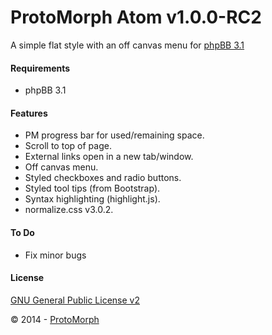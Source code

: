 ProtoMorph Atom v1.0.0-RC2
======================

A simple flat style with an off canvas menu for [phpBB 3.1][2]

#### Requirements

- phpBB 3.1

#### Features

- PM progress bar for used/remaining space.
- Scroll to top of page.
- External links open in a new tab/window.
- Off canvas menu.
- Styled checkboxes and radio buttons.
- Styled tool tips (from Bootstrap).
- Syntax highlighting (highlight.js).
- normalize.css v3.0.2.

#### To Do

- Fix minor bugs

#### License

[GNU General Public License v2][3]

© 2014 - [ProtoMorph][1]

[1]: http://protomorph.cf/
[2]: https://www.phpbb.com/
[3]: http://opensource.org/licenses/GPL-2.0
